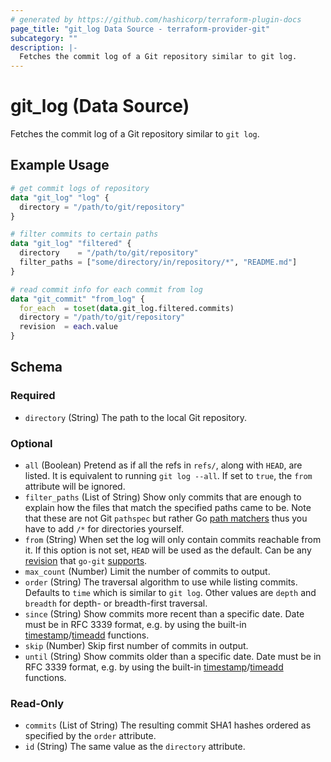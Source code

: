 ```yaml
---
# generated by https://github.com/hashicorp/terraform-plugin-docs
page_title: "git_log Data Source - terraform-provider-git"
subcategory: ""
description: |-
  Fetches the commit log of a Git repository similar to git log.
---
```


# git_log (Data Source)

Fetches the commit log of a Git repository similar to `git log`.

## Example Usage

```terraform
# get commit logs of repository
data "git_log" "log" {
  directory = "/path/to/git/repository"
}

# filter commits to certain paths
data "git_log" "filtered" {
  directory    = "/path/to/git/repository"
  filter_paths = ["some/directory/in/repository/*", "README.md"]
}

# read commit info for each commit from log
data "git_commit" "from_log" {
  for_each  = toset(data.git_log.filtered.commits)
  directory = "/path/to/git/repository"
  revision  = each.value
}
```

<!-- schema generated by tfplugindocs -->
## Schema

### Required

- `directory` (String) The path to the local Git repository.

### Optional

- `all` (Boolean) Pretend as if all the refs in `refs/`, along with `HEAD`, are listed. It is equivalent to running `git log --all`. If set to `true`, the `from` attribute will be ignored.
- `filter_paths` (List of String) Show only commits that are enough to explain how the files that match the specified paths came to be. Note that these are not Git `pathspec` but rather Go [path matchers](https://pkg.go.dev/path#Match) thus you have to add `/*` for directories yourself.
- `from` (String) When set the log will only contain commits reachable from it. If this option is not set, `HEAD` will be used as the default. Can be any [revision](https://www.git-scm.com/docs/gitrevisions) that `go-git` [supports](https://pkg.go.dev/github.com/go-git/go-git/v5#Repository.ResolveRevision).
- `max_count` (Number) Limit the number of commits to output.
- `order` (String) The traversal algorithm to use while listing commits. Defaults to `time` which is similar to `git log`. Other values are `depth` and `breadth` for depth- or breadth-first traversal.
- `since` (String) Show commits more recent than a specific date. Date must be in RFC 3339 format, e.g. by using the built-in [timestamp](https://www.terraform.io/language/functions/timestamp)/[timeadd](https://www.terraform.io/language/functions/timeadd) functions.
- `skip` (Number) Skip first number of commits in output.
- `until` (String) Show commits older than a specific date. Date must be in RFC 3339 format, e.g. by using the built-in [timestamp](https://www.terraform.io/language/functions/timestamp)/[timeadd](https://www.terraform.io/language/functions/timeadd) functions.

### Read-Only

- `commits` (List of String) The resulting commit SHA1 hashes ordered as specified by the `order` attribute.
- `id` (String) The same value as the `directory` attribute.
